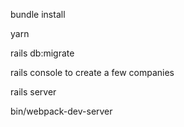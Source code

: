 bundle install

yarn

rails db:migrate

rails console to create a few companies

rails server

bin/webpack-dev-server


